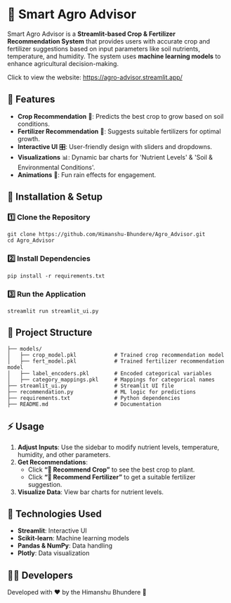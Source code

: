 # 🌾 Smart Agro Advisor

Smart Agro Advisor is a **Streamlit-based Crop & Fertilizer Recommendation System** that provides users with accurate crop and fertilizer suggestions based on input parameters like soil nutrients, temperature, and humidity. The system uses **machine learning models** to enhance agricultural decision-making.

Click to view the website: https://agro-advisor.streamlit.app/

## 🚀 Features

- **Crop Recommendation** 🌱: Predicts the best crop to grow based on soil conditions.
- **Fertilizer Recommendation** 🧪: Suggests suitable fertilizers for optimal growth.
- **Interactive UI** 🎛️: User-friendly design with sliders and dropdowns.
- **Visualizations** 📊: Dynamic bar charts for 'Nutrient Levels' & 'Soil & Environmental Conditions'.
- **Animations** 🎉: Fun rain effects for engagement.

## 📌 Installation & Setup

### 1️⃣ Clone the Repository

```
git clone https://github.com/Himanshu-Bhundere/Agro_Advisor.git
cd Agro_Advisor
```

### 2️⃣ Install Dependencies

```
pip install -r requirements.txt
```

### 3️⃣ Run the Application

```
streamlit run streamlit_ui.py
```

## 📂 Project Structure

```
├── models/
│   ├── crop_model.pkl            # Trained crop recommendation model
│   ├── fert_model.pkl            # Trained fertilizer recommendation model
│   ├── label_encoders.pkl        # Encoded categorical variables
│   ├── category_mappings.pkl     # Mappings for categorical names
├── streamlit_ui.py               # Streamlit UI file
├── recommendation.py             # ML logic for predictions
├── requirements.txt              # Python dependencies
├── README.md                     # Documentation
```

## ⚡ Usage

1. **Adjust Inputs**: Use the sidebar to modify nutrient levels, temperature, humidity, and other parameters.
2. **Get Recommendations**:
   - Click **“🚜 Recommend Crop”** to see the best crop to plant.
   - Click **“🧪 Recommend Fertilizer”** to get a suitable fertilizer suggestion.
3. **Visualize Data**: View bar charts for nutrient levels.

## 📌 Technologies Used

- **Streamlit**: Interactive UI
- **Scikit-learn**: Machine learning models
- **Pandas & NumPy**: Data handling
- **Plotly**: Data visualization

## 👨‍💻 Developers

Developed with ❤️ by the Himanshu Bhundere 🚀
